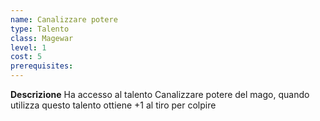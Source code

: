 ```yaml
---
name: Canalizzare potere
type: Talento
class: Magewar
level: 1
cost: 5
prerequisites: 
---
```


**Descrizione**
Ha accesso al talento Canalizzare potere del mago, quando utilizza questo
talento ottiene +1 al tiro per colpire